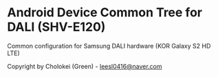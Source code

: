 Android Device Common Tree for DALI (SHV-E120)
==============================================

Common configuration for Samsung DALI hardware (KOR Galaxy S2 HD LTE)

Copyright by Cholokei (Green) - leesl0416@naver.com
